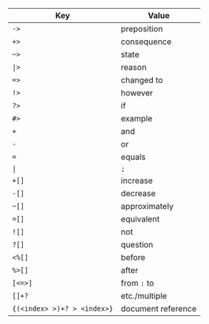 | Key | Value |
|-----|-------|
| `->` | preposition |
| `+>` | consequence |
| `~>` | state |
| <code>&#124;></code> | reason |
| `=>` | changed to |
| `!>` | however |
| `?>` | if |
| `#>` | example |
| `+` | and |
| `-` | or |
| `=` | equals |
| <code>&#124;</code> | `;` |
| `+[]` | increase |
| `-[]` | decrease |
| `~[]` | approximately |
| `=[]` | equivalent |
| `![]` | not |
| `?[]` | question |
| `<%[]` | before |
| `%>[]` | after |
| `[<=>]` | from `:` to |
| `[]+?` | etc./multiple |
| `{(<index> >)+? > <index>}` | document reference |
